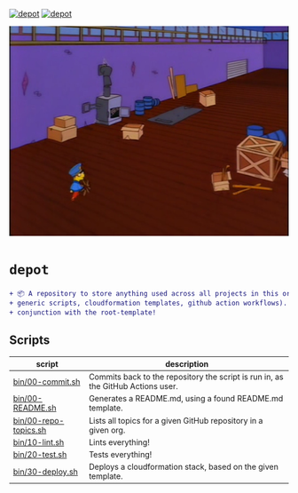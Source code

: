 <!-- markdownlint-disable MD041 MD010 -->
[![depot](https://github.com/jmpa-io/depot/actions/workflows/cicd-local.yml/badge.svg)](https://github.com/jmpa-io/depot/actions/workflows/cicd-local.yml)
[![depot](https://github.com/jmpa-io/depot/actions/workflows/README-local.yml/badge.svg)](https://github.com/jmpa-io/depot/actions/workflows/README-local.yml)

<p align="center">
  <img src="img/logo.png"/>
</p>

# `depot`

```diff
+ 📦 A repository to store anything used across all projects in this org (eg.
+ generic scripts, cloudformation templates, github action workflows). Used in
+ conjunction with the root-template!
```

## Scripts

script|description
---|---
[bin/00-commit.sh](bin/00-commit.sh) | Commits back to the repository the script is run in, as the GitHub Actions user.
[bin/00-README.sh](bin/00-README.sh) | Generates a README.md, using a found README.md template.
[bin/00-repo-topics.sh](bin/00-repo-topics.sh) | Lists all topics for a given GitHub repository in a given org.
[bin/10-lint.sh](bin/10-lint.sh) | Lints everything!
[bin/20-test.sh](bin/20-test.sh) | Tests everything!
[bin/30-deploy.sh](bin/30-deploy.sh) | Deploys a cloudformation stack, based on the given template.

